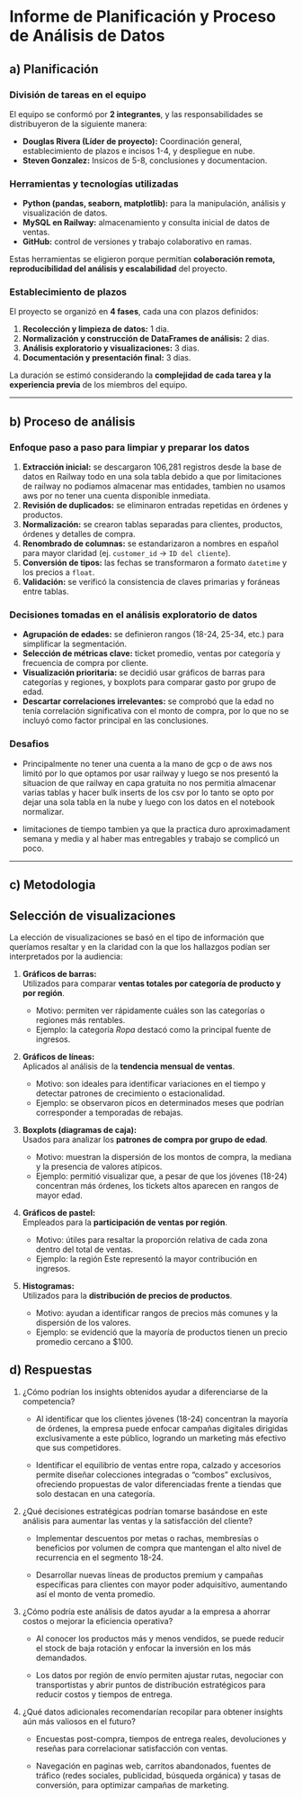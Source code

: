 # Informe de Planificación y Proceso de Análisis de Datos

## a) Planificación

### División de tareas en el equipo

El equipo se conformó por **2 integrantes**, y las responsabilidades se distribuyeron de la siguiente manera:  

- **Douglas Rivera (Líder de proyecto):** Coordinación general, establecimiento de plazos e incisos 1-4, y despliegue en nube.
- **Steven Gonzalez:** Insicos de 5-8, conclusiones y documentacion.

### Herramientas y tecnologías utilizadas

- **Python (pandas, seaborn, matplotlib):** para la manipulación, análisis y visualización de datos.  
- **MySQL en Railway:** almacenamiento y consulta inicial de datos de ventas.  
- **GitHub:** control de versiones y trabajo colaborativo en ramas.

Estas herramientas se eligieron porque permitían **colaboración remota, reproducibilidad del análisis y escalabilidad** del proyecto.

### Establecimiento de plazos

El proyecto se organizó en **4 fases**, cada una con plazos definidos:  

1. **Recolección y limpieza de datos:** 1 dia.  
2. **Normalización y construcción de DataFrames de análisis:** 2 dias.  
3. **Análisis exploratorio y visualizaciones:** 3 dias.  
4. **Documentación y presentación final:** 3 dias.  

La duración se estimó considerando la **complejidad de cada tarea y la experiencia previa** de los miembros del equipo.

---

## b) Proceso de análisis

### Enfoque paso a paso para limpiar y preparar los datos

1. **Extracción inicial:** se descargaron 106,281 registros desde la base de datos en Railway todo en una sola tabla debido a que por limitaciones de railway no podiamos almacenar mas entidades, tambien no usamos aws por no tener una cuenta disponible inmediata.  
2. **Revisión de duplicados:** se eliminaron entradas repetidas en órdenes y productos.  
3. **Normalización:** se crearon tablas separadas para clientes, productos, órdenes y detalles de compra.  
4. **Renombrado de columnas:** se estandarizaron a nombres en español para mayor claridad (ej. `customer_id` → `ID del cliente`).  
5. **Conversión de tipos:** las fechas se transformaron a formato `datetime` y los precios a `float`.  
6. **Validación:** se verificó la consistencia de claves primarias y foráneas entre tablas.  

### Decisiones tomadas en el análisis exploratorio de datos

- **Agrupación de edades:** se definieron rangos (18-24, 25-34, etc.) para simplificar la segmentación.  
- **Selección de métricas clave:** ticket promedio, ventas por categoría y frecuencia de compra por cliente.  
- **Visualización prioritaria:** se decidió usar gráficos de barras para categorías y regiones, y boxplots para comparar gasto por grupo de edad.  
- **Descartar correlaciones irrelevantes:** se comprobó que la edad no tenía correlación significativa con el monto de compra, por lo que no se incluyó como factor principal en las conclusiones.  

### Desafios

- Principalmente no tener una cuenta a la mano de gcp o de aws nos limitó por lo que optamos por usar railway y luego se nos presentó la situacion de que railway en capa gratuita no nos permitia almacenar varias tablas y hacer bulk inserts de los csv por lo tanto se opto por dejar una sola tabla en la nube y luego con los datos en el notebook normalizar.

- limitaciones de tiempo tambien ya que la practica  duro aproximadament semana y media y al haber mas entregables y trabajo se complicó un poco.

---

## c) Metodologia

## Selección de visualizaciones

La elección de visualizaciones se basó en el tipo de información que queríamos resaltar y en la claridad con la que los hallazgos podían ser interpretados por la audiencia:

1. **Gráficos de barras:**  
   Utilizados para comparar **ventas totales por categoría de producto y por región**.  
   - Motivo: permiten ver rápidamente cuáles son las categorías o regiones más rentables.  
   - Ejemplo: la categoría *Ropa* destacó como la principal fuente de ingresos.

2. **Gráficos de líneas:**  
   Aplicados al análisis de la **tendencia mensual de ventas**.  
   - Motivo: son ideales para identificar variaciones en el tiempo y detectar patrones de crecimiento o estacionalidad.  
   - Ejemplo: se observaron picos en determinados meses que podrían corresponder a temporadas de rebajas.

3. **Boxplots (diagramas de caja):**  
   Usados para analizar los **patrones de compra por grupo de edad**.  
   - Motivo: muestran la dispersión de los montos de compra, la mediana y la presencia de valores atípicos.  
   - Ejemplo: permitió visualizar que, a pesar de que los jóvenes (18-24) concentran más órdenes, los tickets altos aparecen en rangos de mayor edad.

4. **Gráficos de pastel:**  
   Empleados para la **participación de ventas por región**.  
   - Motivo: útiles para resaltar la proporción relativa de cada zona dentro del total de ventas.  
   - Ejemplo: la región Este representó la mayor contribución en ingresos.

5. **Histogramas:**  
   Utilizados para la **distribución de precios de productos**.  
   - Motivo: ayudan a identificar rangos de precios más comunes y la dispersión de los valores.  
   - Ejemplo: se evidenció que la mayoría de productos tienen un precio promedio cercano a $100.

## d) Respuestas

1. ¿Cómo podrían los insights obtenidos ayudar a diferenciarse de la competencia?

    - Al identificar que los clientes jóvenes (18-24) concentran la mayoría de órdenes, la empresa puede enfocar campañas digitales dirigidas exclusivamente a este público, logrando un marketing más efectivo que sus competidores.

    - Identificar el equilibrio de ventas entre ropa, calzado y accesorios permite diseñar colecciones integradas o “combos” exclusivos, ofreciendo propuestas de valor diferenciadas frente a tiendas que solo destacan en una categoría.

2. ¿Qué decisiones estratégicas podrían tomarse basándose en este análisis para aumentar las ventas y la satisfacción del cliente?

    - Implementar descuentos por metas o rachas, membresías o beneficios por volumen de compra que mantengan el alto nivel de recurrencia en el segmento 18-24.

    - Desarrollar nuevas líneas de productos premium y campañas específicas para clientes con mayor poder adquisitivo, aumentando así el monto de venta promedio.

3. ¿Cómo podría este análisis de datos ayudar a la empresa a ahorrar costos o mejorar la eficiencia operativa?

    - Al conocer los productos más y menos vendidos, se puede reducir el stock de baja rotación y enfocar la inversión en los más demandados.

    - Los datos por región de envío permiten ajustar rutas, negociar con transportistas y abrir puntos de distribución estratégicos para reducir costos y tiempos de entrega.

4. ¿Qué datos adicionales recomendarían recopilar para obtener insights aún más valiosos en el futuro?

    - Encuestas post-compra, tiempos de entrega reales, devoluciones y reseñas para correlacionar satisfacción con ventas.

    - Navegación en paginas web, carritos abandonados, fuentes de tráfico (redes sociales, publicidad, búsqueda orgánica) y tasas de conversión, para optimizar campañas de marketing.
